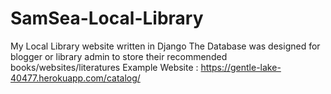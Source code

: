 # SamSea-Local-Library
My Local Library website written in Django
The Database was designed for blogger or library admin to store their recommended books/websites/literatures
Example Website : https://gentle-lake-40477.herokuapp.com/catalog/
